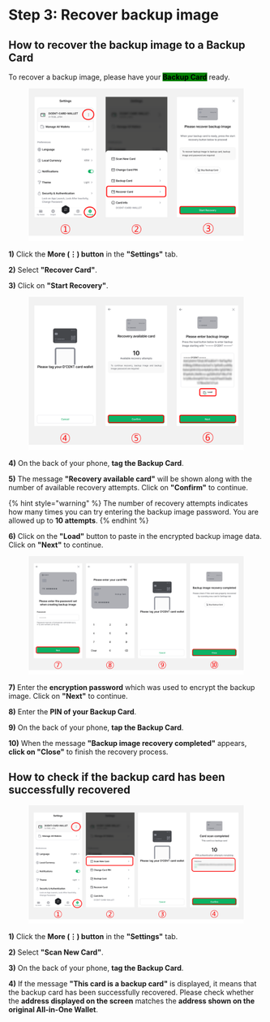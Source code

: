# Step 3: Recover backup image

## How to recover the backup image to a Backup Card

To recover a backup image,  please have your <mark style="background-color:green;">**Backup Card**</mark> ready.

<figure><img src="../../.gitbook/assets/Card-16.png" alt=""><figcaption></figcaption></figure>

**1)** Click the **More (⋮) button** in the **"Settings"** tab.

**2)** Select **"Recover Card"**.

**3)** Click on **"Start Recovery"**.

<figure><img src="../../.gitbook/assets/Card-17.png" alt=""><figcaption></figcaption></figure>

**4)** On the back of your phone, **tag the Backup Card**.&#x20;

**5)** The message **"Recovery available card"** will be shown along with the number of available recovery attempts. Click on **"Confirm"** to continue.

{% hint style="warning" %}
The number of recovery attempts indicates how many times you can try entering the backup image password. You are allowed up to **10 attempts**.
{% endhint %}

**6)** Click on the **"Load"** button to paste in the encrypted backup image data. Click on **"Next"** to continue.

<figure><img src="../../.gitbook/assets/Card-18.png" alt=""><figcaption></figcaption></figure>

**7)** Enter the **encryption password** which was used to encrypt the backup image. Click on **"Next"** to continue.

**8)** Enter the **PIN of your Backup Card**.

**9)** On the back of your phone, **tap the Backup Card**.

**10)** When the message **"Backup image recovery completed"** appears, **click on "Close"** to finish the recovery process.

## **How to check if the backup card has been successfully recovered**

<div align="left"><figure><img src="../../.gitbook/assets/Card-19.png" alt=""><figcaption></figcaption></figure></div>

**1)** Click the **More (⋮) button** in the **"Settings"** tab.

**2)** Select **"Scan New Card"**.

**3)** On the back of your phone, **tag the Backup Card**.&#x20;

**4)** If the message **"This card is a backup card"** is displayed, it means that the backup card has been successfully recovered. Please check whether the **address displayed on the screen** matches the **address shown on the original All-in-One Wallet**.
